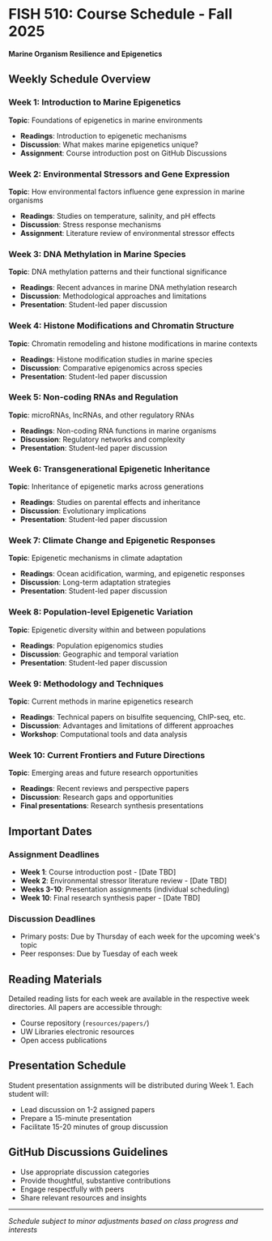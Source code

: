 # FISH 510: Course Schedule - Fall 2025
**Marine Organism Resilience and Epigenetics**

## Weekly Schedule Overview

### Week 1: Introduction to Marine Epigenetics
**Topic**: Foundations of epigenetics in marine environments
- **Readings**: Introduction to epigenetic mechanisms
- **Discussion**: What makes marine epigenetics unique?
- **Assignment**: Course introduction post on GitHub Discussions

### Week 2: Environmental Stressors and Gene Expression
**Topic**: How environmental factors influence gene expression in marine organisms
- **Readings**: Studies on temperature, salinity, and pH effects
- **Discussion**: Stress response mechanisms
- **Assignment**: Literature review of environmental stressor effects

### Week 3: DNA Methylation in Marine Species
**Topic**: DNA methylation patterns and their functional significance
- **Readings**: Recent advances in marine DNA methylation research
- **Discussion**: Methodological approaches and limitations
- **Presentation**: Student-led paper discussion

### Week 4: Histone Modifications and Chromatin Structure
**Topic**: Chromatin remodeling and histone modifications in marine contexts
- **Readings**: Histone modification studies in marine species
- **Discussion**: Comparative epigenomics across species
- **Presentation**: Student-led paper discussion

### Week 5: Non-coding RNAs and Regulation
**Topic**: microRNAs, lncRNAs, and other regulatory RNAs
- **Readings**: Non-coding RNA functions in marine organisms
- **Discussion**: Regulatory networks and complexity
- **Presentation**: Student-led paper discussion

### Week 6: Transgenerational Epigenetic Inheritance
**Topic**: Inheritance of epigenetic marks across generations
- **Readings**: Studies on parental effects and inheritance
- **Discussion**: Evolutionary implications
- **Presentation**: Student-led paper discussion

### Week 7: Climate Change and Epigenetic Responses
**Topic**: Epigenetic mechanisms in climate adaptation
- **Readings**: Ocean acidification, warming, and epigenetic responses
- **Discussion**: Long-term adaptation strategies
- **Presentation**: Student-led paper discussion

### Week 8: Population-level Epigenetic Variation
**Topic**: Epigenetic diversity within and between populations
- **Readings**: Population epigenomics studies
- **Discussion**: Geographic and temporal variation
- **Presentation**: Student-led paper discussion

### Week 9: Methodology and Techniques
**Topic**: Current methods in marine epigenetics research
- **Readings**: Technical papers on bisulfite sequencing, ChIP-seq, etc.
- **Discussion**: Advantages and limitations of different approaches
- **Workshop**: Computational tools and data analysis

### Week 10: Current Frontiers and Future Directions
**Topic**: Emerging areas and future research opportunities
- **Readings**: Recent reviews and perspective papers
- **Discussion**: Research gaps and opportunities
- **Final presentations**: Research synthesis presentations

## Important Dates

### Assignment Deadlines
- **Week 1**: Course introduction post - [Date TBD]
- **Week 2**: Environmental stressor literature review - [Date TBD]
- **Weeks 3-10**: Presentation assignments (individual scheduling)
- **Week 10**: Final research synthesis paper - [Date TBD]

### Discussion Deadlines
- Primary posts: Due by Thursday of each week for the upcoming week's topic
- Peer responses: Due by Tuesday of each week

## Reading Materials
Detailed reading lists for each week are available in the respective week directories. All papers are accessible through:
- Course repository (`resources/papers/`)
- UW Libraries electronic resources
- Open access publications

## Presentation Schedule
Student presentation assignments will be distributed during Week 1. Each student will:
- Lead discussion on 1-2 assigned papers
- Prepare a 15-minute presentation
- Facilitate 15-20 minutes of group discussion

## GitHub Discussions Guidelines
- Use appropriate discussion categories
- Provide thoughtful, substantive contributions
- Engage respectfully with peers
- Share relevant resources and insights

---
*Schedule subject to minor adjustments based on class progress and interests*

